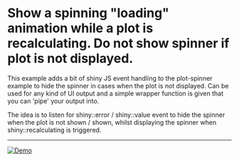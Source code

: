 # Show a spinning "loading" animation while a plot is recalculating. Do not show spinner if plot is not displayed.

This example adds a bit of shiny JS event handling to the plot-spinner example to hide the spinner in cases when the plot is not displayed. Can be used for any kind of UI output and a simple wrapper function is given that you can 'pipe' your output into.

The idea is to listen for shiny::error / shiny::value event to hide the spinner when the plot is not shown / shown, whilst displaying the spinner when shiny::recalculating is triggered.


---

[![Demo](./plot-spinner.gif)](./plot-spinner.gif)